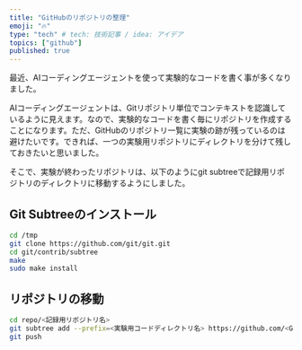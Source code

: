 ```yaml
---
title: "GitHubのリポジトリの整理"
emoji: "🔥"
type: "tech" # tech: 技術記事 / idea: アイデア
topics: ["github"]
published: true
---
```


最近、AIコーディングエージェントを使って実験的なコードを書く事が多くなりました。

AIコーディングエージェントは、Gitリポジトリ単位でコンテキストを認識しているように見えます。なので、実験的なコードを書く毎にリポジトリを作成することになります。ただ、GitHubのリポジトリ一覧に実験の跡が残っているのは避けたいです。できれば、一つの実験用リポジトリにディレクトリを分けて残しておきたいと思いました。

そこで、実験が終わったリポジトリは、以下のようにgit subtreeで記録用リポジトリのディレクトリに移動するようにしました。

## Git Subtreeのインストール

```bash
cd /tmp
git clone https://github.com/git/git.git
cd git/contrib/subtree
make
sudo make install
```

## リポジトリの移動

```bash
cd repo/<記録用リポジトリ名>
git subtree add --prefix=<実験用コードディレクトリ名> https://github.com/<GitHubユーザ名>/<実験用リポジトリ名> main
git push
```